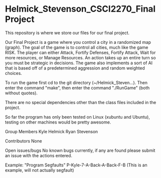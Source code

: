 # Helmick_Stevenson_CSCI2270_FinalProject
This repository is where we store our files for our final project.

Our Final Project is a game where you control a city in a randomized map (graph). The goal of the game is to control all cities, much like the game RISK. The player can either Attack, Fortify Defenses, Fortify Attack, Wait for more resources, or Manage Resources. An action takes up an entire turn so you must be strategic in decisions. The game also implements a sort of AI that is based off of a predetermined aggression and random weighted choices.

To run the game first cd to the git directory (~/Helmick_Steven...). Then enter the command "make", then enter the command "./RunGame" (both without quotes).

There are no special dependencies other than the class files included in the project.

So far the program has only been tested on Linux (xubuntu and Ubuntu), testing on other machines would be pretty awesome.

Group Members
Kyle Helmick
Ryan Stevenson

Contributors
None

Open issues/bugs
No known bugs currently, if any are found please submit an issue with the actions entered.

Example:
"Program Segfaults"
P-Kyle-7-A-Back-A-Back-F-B (This is an example, will not actually segfault)



